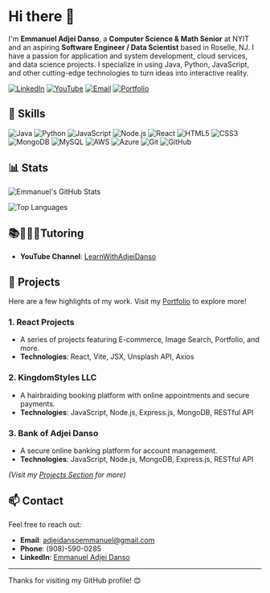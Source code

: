 # Hi there 👋

I'm **Emmanuel Adjei Danso**, a **Computer Science & Math Senior** at NYIT and an aspiring **Software Engineer / Data Scientist** based in Roselle, NJ. I have a passion for application and system development, cloud services, and data science projects. I specialize in using Java, Python, JavaScript, and other cutting-edge technologies to turn ideas into interactive reality.

[![LinkedIn](https://img.shields.io/badge/LinkedIn-blue)](https://www.linkedin.com/in/emmanuel-adjei-danso-91442b1ba/)
[![YouTube](https://img.shields.io/badge/YouTube-red)](https://www.youtube.com/channel/UCs7EhxGgD0dvSdHLdp2JasQ)
[![Email](https://img.shields.io/badge/Email-adjeidansoemmanuel@gmail.com-red)](mailto:adjeidansoemmanuel@gmail.com)
[![Portfolio](https://img.shields.io/badge/Portfolio-visit-green)](https://adjeidansoemmanuelportfolio.netlify.app/)

## 🔧 Skills
![Java](https://img.shields.io/badge/-Java-007396?style=flat&logo=java&logoColor=white)
![Python](https://img.shields.io/badge/-Python-3776AB?style=flat&logo=python&logoColor=white)
![JavaScript](https://img.shields.io/badge/-JavaScript-F7DF1E?style=flat&logo=javascript&logoColor=black)
![Node.js](https://img.shields.io/badge/-Node.js-339933?style=flat&logo=node.js&logoColor=white)
![React](https://img.shields.io/badge/-React-61DAFB?style=flat&logo=react&logoColor=black)
![HTML5](https://img.shields.io/badge/-HTML5-E34F26?style=flat&logo=html5&logoColor=white)
![CSS3](https://img.shields.io/badge/-CSS3-1572B6?style=flat&logo=css3&logoColor=white)
![MongoDB](https://img.shields.io/badge/-MongoDB-47A248?style=flat&logo=mongodb&logoColor=white)
![MySQL](https://img.shields.io/badge/-MySQL-4479A1?style=flat&logo=mysql&logoColor=white)
![AWS](https://img.shields.io/badge/-AWS-232F3E?style=flat&logo=amazon-aws&logoColor=white)
![Azure](https://img.shields.io/badge/-Azure-0078D4?style=flat&logo=microsoft-azure&logoColor=white)
![Git](https://img.shields.io/badge/-Git-F05032?style=flat&logo=git&logoColor=white)
![GitHub](https://img.shields.io/badge/-GitHub-181717?style=flat&logo=github&logoColor=white)

## 📊 Stats
![Emmanuel's GitHub Stats](https://github-readme-stats.vercel.app/api?username=aadjeidanso&show_icons=true&theme=dark&count_private=true)

![Top Languages](https://github-readme-stats.vercel.app/api/top-langs/?username=aadjeidanso&layout=compact&theme=dark)


## 📚🧑🏻‍🎓Tutoring
- **YouTube Channel**: [LearnWithAdjeiDanso](https://www.youtube.com/channel/YourChannelLink)

## 🌱 Projects
Here are a few highlights of my work. Visit my [Portfolio](https://adjeidansoemmanuelportfolio.netlify.app/) to explore more!

### 1. **React Projects**
   - A series of projects featuring E-commerce, Image Search, Portfolio, and more.
   - **Technologies**: React, Vite, JSX, Unsplash API, Axios

### 2. **KingdomStyles LLC**
   - A hairbraiding booking platform with online appointments and secure payments.
   - **Technologies**: JavaScript, Node.js, Express.js, MongoDB, RESTful API

### 3. **Bank of Adjei Danso**
   - A secure online banking platform for account management.
   - **Technologies**: JavaScript, Node.js, MongoDB, Express.js, RESTful API

*(Visit my [Projects Section](https://adjeidansoemmanuelportfolio.netlify.app/#projects) for more)*

## 📫 Contact
Feel free to reach out:
- **Email**: [adjeidansoemmanuel@gmail.com](mailto:adjeidansoemmanuel@gmail.com)
- **Phone**: (908)-590-0285
- **LinkedIn**: [Emmanuel Adjei Danso](https://www.linkedin.com/in/emmanuel-adjei-danso-91442b1ba/)

---

Thanks for visiting my GitHub profile! 😊
